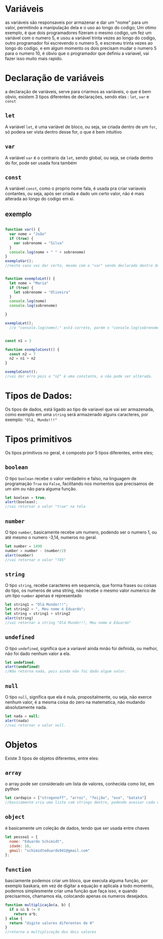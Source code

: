 # Variáveis
as variáveis são responsaveis por armazenar e dar um "nome" para um valor, permitindo a manipulação dela e o uso ao longo do codigo; Um otimo exemplo, é que dois programadores fizeram o mesmo codigo, um fez um variável com o numero 5, e usou a variável trinta vezes ao longo do codigo, outro programador foi escrevendo o numero 5, e escreveu trinta vezes ao longo do codigo, e em algum momento os dois precisam mudar o numero 5 para o numero 10, é obvio que o programador que definiu a variavel, vai fazer isso muito mais rapido.


# Declaração de variáveis

a declaração de variáveis, serve para criarmos as variáveis, o que é bem obvio, existem 3 tipos diferentes de declarações, sendo elas : `let`, `var` e `const`

## `let`
A variável `let`, é uma variável de bloco, ou seja, se criada dentro de um `for`, só podera ser vista dentro desse for, o que é bem intuitivo
## `var`
A variável `var` é o contrario da `let`, sendo global, ou seja, se criada dentro do for, pode ser usada fora também

## `const`
A variável `const`, como o proprio nome fala, é usada pra criar variaveis contantes, ou seja, após ser criada e dado um certo valor, não é mais alterada ao longo do codigo em sí.

## exemplo

```javascript

function var() {
  var nome = "João"
  if (true) {
    var sobrenome = "Silva"
  }
  console.log(nome + " " + sobrenome)
}
exemploVar();
//neste caso vai dar certo, mesmo com o "var" sendo declarado dentro do bloco, poís é uma função global


function exemploLet() {
  let nome = "Maria"
  if (true) {
    let sobrenome = "Oliveira"
  }
  console.log(nome)
  console.log(sobrenome)

}

exemploLet();
  //o "console.log(nome);" está correto, porém o "console.log(sobrenome)" vai dar erro, já que foi definida dentro de um bloco


const n1 = 3

function exemploConst() {
  const n2 = 7
  n2 = n1 + n2
}

exemploConst();
//vai dar erro pois o "n2" é uma constante, e não pode ser alterada. 
```


# Tipos de Dados:

Os tipos de dados, está ligado ao tipo de variavel que vai ser armazenada, como exemplo em uma `string` será armazenado alguns caracteres, por exemplo: `"Olá, Mundo!!!"`

# Tipos primitivos

Os tipos primitivos no geral, é composto por 5 tipos diferentes, entre eles;

## `boolean`
O tipo `boolean` recebe o valor verdadeiro e falso, na linguagem de programação `True` ou `False`, facilitando nos momentos que precisamos de um sim ou não para alguma função.

```javascript
let boolean = true;
alert(boolean);
//vai retornar o valor "true" na tela
```

## `number`
O tipo `number`, basicamente recebe um numero, podendo ser o numero 1, ou até mesmo o numero -3,14, numeros no geral.
```javascript
let number = 1490
number = number - (number/2)
alert(number)
//vai retornar o valor "745"
```

## `string`
O tipo `string`, recebe caracteres em sequencia, que forma frases ou coisas do tipo, os numeros de uma string, não recebe o mesmo valor numerico de um tipo `number` apenas é representado
```javascript
let string1 = "Olá Mundo!!!";
let string2 = ", Meu nome é Eduardo";
let string = string1 + string2
alert(string)
//vai retornar a string "Olá Mundo!!!, Meu nome é Eduardo" 
```

## `undefined`
O tipo `undefined`, significa que a variavel ainda mnão foi definida, ou melhor, não foi dado nenhum valor a ela.
```javascript
let undefined;
alert(undefined)
//Não retorna nada, pois ainda não foi dado algum valor. 
```

## `null`
O tipo `null`, significa que ela é nula, propositalmente, ou seja, não exerce nenhum valor, é a mesma coisa do zero na matematica, não mudando absolutamente nada.
```javascript
let nada = null;
alert(nada)
//vai retornar o valor null.
```

# Objetos
Existe 3 tipos de objetos diferentes, entre eles:

## `array`
o array pode ser considerado um lista de valores, conhecida como list, em python
```javascript
let cardapio = ["strogonoff", "arroz", "feijão", "ovo", "batata"]
//basicamente cria uma lista com strings dentro, podendo acessar cada uma delas ou todas a qualquer momento
```
## `object`
é basicamente um coleção de dados, tendo que ser usada entre chaves

```javascript
let pessoa1 = {
  nome: "Eduardo Schimidt",
  idade: 16,
  gmail: "schimidteduardo941@gmail.com"
};
```

## `function`
basciamente podemos criar um bloco, que executa alguma função, por exemplo baskara, em vez de digitar a equação e aplicala a todo momento, podemos simplesmente criar uma função que faça isso, e quando precisarmos, chamamos ela, colocando apenas os numeros desejados.

```javascript
function multiplicação(a, b) {
  if a && b != 0
    return a*b;
} else {
  return "digite valores diferentes de 0"
}
//retorna a multiplicação dos dois valores
```